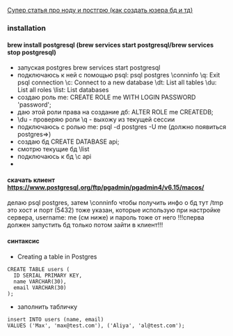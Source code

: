 [Супер статья про ноду и постгрю (как создать юзера бд и тд)](https://blog.logrocket.com/crud-rest-api-node-js-express-postgresql/)

### installation
#### brew install postgresql (brew services start postgresql/brew services stop postgresql)

- запуская postgres brew services start postgresql
- подключаюсь к ней с помощью psql: psql postgres
  \conninfo
  \q: Exit psql connection
  \c: Connect to a new database
  \dt: List all tables
  \du: List all roles
  \list: List databases
- создаю роль me: CREATE ROLE me WITH LOGIN PASSWORD 'password';
- даю этой роли права на создание дб: ALTER ROLE me CREATEDB;
- \du - проверяю роли \q - выхожу из текущей сессии
- подключаюсь с ролью me: psql -d postgres -U me (должно появиться postgres=>)
- создаю бд CREATE DATABASE api;
- смотрю текущие бд \list
- подключаюсь к бд \c api
- 
#### скачать клиент https://www.postgresql.org/ftp/pgadmin/pgadmin4/v6.15/macos/
делаю psql postgres, затем \conninfo
чтобы получить инфо о бд тут /tmp это хост и порт (5432) тоже указан, которые использую при настройке сервера, username: me (см ниже) и пароль тоже от него
!!!сперва должен запустить бд только потом зайти в клиент!!!
#### синтаксис

- Creating a table in Postgres
```
CREATE TABLE users (
  ID SERIAL PRIMARY KEY,
  name VARCHAR(30),
  email VARCHAR(30)
);
```

- заполнить табличку
```
insert INTO users (name, email)
VALUES ('Max', 'max@test.com'), ('Aliya', 'al@test.com');
```
